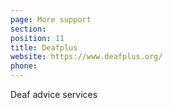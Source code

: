 ```yaml
---
page: More support
section:
position: 11
title: Deafplus
website: https://www.deafplus.org/
phone:
---
```

Deaf advice services
